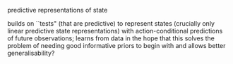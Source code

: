 predictive representations of state

builds on ``tests" (that are predictive) to represent states (crucially only linear predictive state representations) with action-conditional predictions of future observations; learns from data in the hope that this solves the problem of needing good informative priors to begin with and allows better generalisability?
